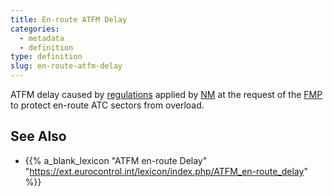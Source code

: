 ```yaml
---
title: En-route ATFM Delay
categories:
  - metadata
  - definition
type: definition
slug: en-route-atfm-delay
---
```


ATFM delay caused by [regulations][regu] applied by [NM][nm] at the request
of the [FMP][fmp] to protect en-route ATC sectors from overload.

[nm]: /reference/acronym/nm-cfmu/ "Network Manager"
[fmp]: /reference/acronym/fmp/ "Flow Management Position"
[regu]: /reference/definition/regulation/ "Regulation"


## See Also

* {{% a_blank_lexicon "ATFM en-route Delay" "https://ext.eurocontrol.int/lexicon/index.php/ATFM_en-route_delay" %}}


